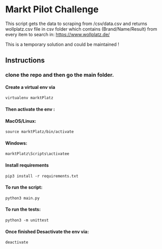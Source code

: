# Markt Pilot Challenge

This script gets the data to scraping from /csv/data.csv and returns wollplatz.csv file in csv folder which contains (Brand/Name/Result) from every item to search in: https://www.wollplatz.de/

This is a temporary solution and could be maintained !

## Instructions

### clone the repo and then go the main folder.

#### Create a virtual env via 

`virtualenv marktPlatz`

#### Then activate the env :

#### MacOS/Linux: 
`source marktPlatz/bin/activate`
#### Windows: 
`marktPlatz\Scripts\activatee`


#### Install requirements 

`pip3 install -r requirements.txt`

#### To run the script: 

`python3 main.py`

#### To run the tests: 

`python3 -m unittest`

#### Once finished Desactivate the env via: 

`deactivate`
